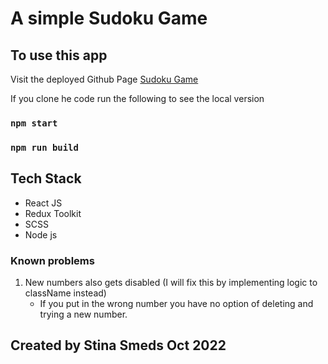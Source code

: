 # A simple Sudoku Game


## To use this app

Visit the deployed Github Page [Sudoku Game](https://ssmeds.github.io/sudoku-game/)


If you clone he code run the following to see the local version

### `npm start`
### `npm run build`


## Tech Stack

- React JS
- Redux Toolkit
- SCSS
- Node js


### Known problems
1. New numbers also gets disabled (I will fix this by implementing logic to className instead)
   - If you put in the wrong number you have no option of deleting and trying a new number.


## Created by Stina Smeds Oct 2022

